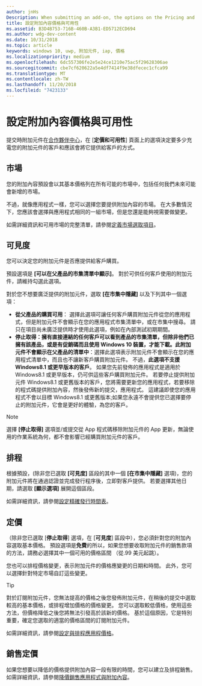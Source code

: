 ```yaml
---
author: jnHs
Description: When submitting an add-on, the options on the Pricing and availability page determine what to charge for your add-on and how it should be offered to customers.
title: 設定附加內容價格與可用性
ms.assetid: B3D4B753-716B-460B-A3B1-ED5712ECD694
ms.author: wdg-dev-content
ms.date: 10/31/2018
ms.topic: article
keywords: windows 10, uwp, 附加元件, iap, 價格
ms.localizationpriority: medium
ms.openlocfilehash: 6dc557306fe2e5e24ce1210e75ac5f29628306ae
ms.sourcegitcommit: cbe7cf620622a5e4df7414f9e38dfecec1cfca99
ms.translationtype: MT
ms.contentlocale: zh-TW
ms.lasthandoff: 11/20/2018
ms.locfileid: "7423133"
---
```

# <a name="set-add-on-pricing-and-availability"></a>設定附加內容價格與可用性

提交時附加元件在[合作夥伴中心](https://partner.microsoft.com/dashboard)，在 [**定價和可用性**] 頁面上的選項決定要多少充電您的附加元件的客戶和應該會將它提供給客戶的方式。

## <a name="markets"></a>市場

您的附加內容預設會以其基本價格列在所有可能的市場中，包括任何我們未來可能會新增的市場。

不過，就像應用程式一樣，您可以選擇您要提供附加內容的市場。 在大多數情況下，您應該會選擇與應用程式相同的一組市場，但是您還是能夠視需要做變更。 

如需詳細資訊和可用市場的完整清單，請參閱[定義市場選取項目](define-pricing-and-market-selection.md)。

## <a name="visibility"></a>可見度

您可以決定您的附加元件是否應提供給客戶購買。 

預設選項是 **\[可以在父產品的市集清單中顯示\]**。 對於可供任何客戶使用的附加元件，請維持勾選此選項。 

對於您不想要廣泛提供的附加元件，選取 **\[在市集中隱藏\]** 以及下列其中一個選項：

-   **從父產品的購買可用**： 選擇此選項可讓任何客戶購買附加元件從您的應用程式，但是附加元件不會顯示在您的應用程式市集清單中，或在市集中搜尋。 請只在項目尚未廣泛提供時才使用此選項，例如在內部測試初期期間。
-   **停止取得：擁有直接連結的任何客戶可以看到產品的市集清單，但除非他們已擁有該產品，或是有促銷碼而且使用 Windows 10 裝置，才能下載。此附加元件不會顯示在父產品的清單中**：選擇此選項表示附加元件不會顯示在您的應用程式清單中，而且也不讓新客戶購買附加元件。 不過，**此選項不支援 Windows8.1 或更早版本的客戶**。 如果您先前發佈的應用程式是適用於 Windows8.1 或更早版本，仍可供這些客戶購買附加元件。 若要停止提供附加元件 Windows8.1 或更舊版本的客戶，您將需要更新您的應用程式，若要移除的程式碼提供附加內容，然後發佈新的提交，應用程式。 這建議即使您的應用程式不會以目標 Windows8.1 或更舊版本;如果您永遠不會提供您已選擇要停止的附加元件，它會是更好的體驗，為您的客戶。
    
 > [!NOTE] 
 > 選擇 **\[停止取得\]** 選項並/或提交從 App 程式碼移除附加元件的 App 更新，無論使用的作業系統為何，都不會影響已經購買附加元件的客戶。


## <a name="schedule"></a>排程

根據預設，(除非您已選取 **\[可見度\]** 區段的其中一個 **\[在市集中隱藏\]** 選項)，您的附加元件將在通過認證並完成發行程序後，立即對客戶提供。 若要選擇其他日期，請選取 **\[顯示選項\]** 展開這個區段。 

如需詳細資訊，請參閱[設定精確發行時間表](configure-precise-release-scheduling.md)。


## <a name="pricing"></a>定價

（除非您已選取 [**停止取得**] 選項，在 [**可見度**\] 區段中），您必須針對您的附加內容選取基本價格。 預設選項是**免費**的所以，如果您想要收取附加元件的銷售款項的方法，請務必選擇其中一個可用的價格區間 （從.99 美元起跳）。

您也可以排程價格變更，表示附加元件的價格應變更的日期和時間。 此外，您可以選擇針對特定市場自訂這些變更。 

> [!TIP]
> 對於訂閱附加元件，您無法提高的價格之後您發佈附加元件，在稍後的提交中選取較高的基本價格，或排程增加價格的價格變更。 您可以選取較低價格，使用這些方法，但價格降低之後您將無法引發高於該新的價格。 基於這個原因，它是特別重要，確定您選取的適當的價格區間的訂閱附加元件。 

如需詳細資訊，請參閱[設定與排程應用程價格](set-and-schedule-app-pricing.md)。


## <a name="sale-pricing"></a>銷售定價

如果您想要以降低的價格提供附加內容一段有限的時間，您可以建立及排程銷售。 如需詳細資訊，請參閱[降價銷售應用程式與附加內容](put-apps-and-add-ons-on-sale.md)。



